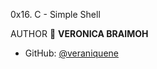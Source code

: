 0x16. C - Simple Shell

AUTHOR
👤 **VERONICA BRAIMOH**

- GitHub: [@veraniquene](https://github.com/veraniquene)
